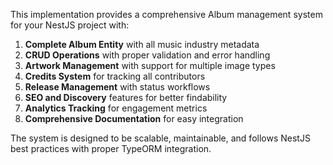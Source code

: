 
This implementation provides a comprehensive Album management system for your NestJS project with:

1. **Complete Album Entity** with all music industry metadata
2. **CRUD Operations** with proper validation and error handling
3. **Artwork Management** with support for multiple image types
4. **Credits System** for tracking all contributors
5. **Release Management** with status workflows
6. **SEO and Discovery** features for better findability
7. **Analytics Tracking** for engagement metrics
8. **Comprehensive Documentation** for easy integration

The system is designed to be scalable, maintainable, and follows NestJS best practices with proper TypeORM integration.

<Actions>
  <Action name="Add Track Association" description="Create relationships between albums and tracks for complete music catalog" />
  <Action name="Implement File Upload" description="Add file upload service for artwork management with cloud storage" />
  <Action name="Add Genre Management" description="Create a separate Genre entity with hierarchical structure" />
  <Action name="Create Album Statistics" description="Implement detailed analytics and reporting for album performance" />
  <Action name="Add Collaboration Features" description="Allow multiple artists to collaborate on albums with permissions" />
</Actions>